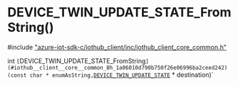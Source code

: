 # DEVICE_TWIN_UPDATE_STATE_FromString()

\#include ["azure-iot-sdk-c/iothub_client/inc/iothub_client_core_common.h"](../iot-c-ref-iothub-client-core-common-h.md)  

int `[`DEVICE_TWIN_UPDATE_STATE_FromString`](#iothub__client__core__common_8h_1a06010d790b750f26e06996ba2ceed242)(const char * enumAsString,`[`DEVICE_TWIN_UPDATE_STATE`](#iothub__client__core__common_8h_1a5391a09a29ced5c97878773ca94f5c29) * destination)`

